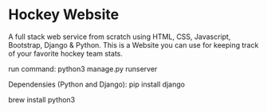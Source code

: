 # Hockey Website
A full stack web service from scratch using HTML, CSS, Javascript, Bootstrap, Django & Python.
This is a Website you can use for keeping track of your favorite hockey team stats. 

run command: python3 manage.py runserver

Dependensies (Python and Django): 
pip install django

brew install python3
